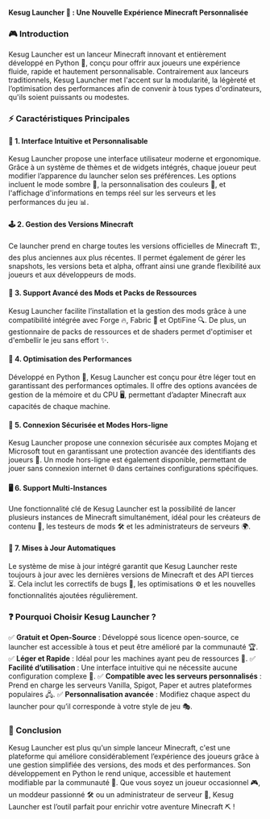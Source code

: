 **Kesug Launcher 🚀 : Une Nouvelle Expérience Minecraft Personnalisée**

### 🎮 Introduction
Kesug Launcher est un lanceur Minecraft innovant et entièrement développé en Python 🐍, conçu pour offrir aux joueurs une expérience fluide, rapide et hautement personnalisable. Contrairement aux lanceurs traditionnels, Kesug Launcher met l'accent sur la modularité, la légèreté et l’optimisation des performances afin de convenir à tous types d'ordinateurs, qu'ils soient puissants ou modestes.

### ⚡ Caractéristiques Principales

#### 🎨 1. **Interface Intuitive et Personnalisable**
Kesug Launcher propose une interface utilisateur moderne et ergonomique. Grâce à un système de thèmes et de widgets intégrés, chaque joueur peut modifier l’apparence du launcher selon ses préférences. Les options incluent le mode sombre 🌙, la personnalisation des couleurs 🎨, et l'affichage d'informations en temps réel sur les serveurs et les performances du jeu 📊.

#### 🕹️ 2. **Gestion des Versions Minecraft**
Ce launcher prend en charge toutes les versions officielles de Minecraft 🏗️, des plus anciennes aux plus récentes. Il permet également de gérer les snapshots, les versions beta et alpha, offrant ainsi une grande flexibilité aux joueurs et aux développeurs de mods.

#### 🔧 3. **Support Avancé des Mods et Packs de Ressources**
Kesug Launcher facilite l’installation et la gestion des mods grâce à une compatibilité intégrée avec Forge 🔥, Fabric 🧵 et OptiFine 🔍. De plus, un gestionnaire de packs de ressources et de shaders permet d'optimiser et d'embellir le jeu sans effort ✨.

#### 🚀 4. **Optimisation des Performances**
Développé en Python 🐍, Kesug Launcher est conçu pour être léger tout en garantissant des performances optimales. Il offre des options avancées de gestion de la mémoire et du CPU 🖥️, permettant d’adapter Minecraft aux capacités de chaque machine.

#### 🔐 5. **Connexion Sécurisée et Modes Hors-ligne**
Kesug Launcher propose une connexion sécurisée aux comptes Mojang et Microsoft tout en garantissant une protection avancée des identifiants des joueurs 🔑. Un mode hors-ligne est également disponible, permettant de jouer sans connexion internet 🌐 dans certaines configurations spécifiques.

#### 🖥️ 6. **Support Multi-Instances**
Une fonctionnalité clé de Kesug Launcher est la possibilité de lancer plusieurs instances de Minecraft simultanément, idéal pour les créateurs de contenu 🎥, les testeurs de mods 🛠️ et les administrateurs de serveurs 🌍.

#### 🔄 7. **Mises à Jour Automatiques**
Le système de mise à jour intégré garantit que Kesug Launcher reste toujours à jour avec les dernières versions de Minecraft et des API tierces ⏳. Cela inclut les correctifs de bugs 🐛, les optimisations ⚙️ et les nouvelles fonctionnalités ajoutées régulièrement.

### ❓ Pourquoi Choisir Kesug Launcher ?
✅ **Gratuit et Open-Source** : Développé sous licence open-source, ce launcher est accessible à tous et peut être amélioré par la communauté 🏆.
✅ **Léger et Rapide** : Idéal pour les machines ayant peu de ressources 💨.
✅ **Facilité d’utilisation** : Une interface intuitive qui ne nécessite aucune configuration complexe 🤖.
✅ **Compatible avec les serveurs personnalisés** : Prend en charge les serveurs Vanilla, Spigot, Paper et autres plateformes populaires 🖧.
✅ **Personnalisation avancée** : Modifiez chaque aspect du launcher pour qu’il corresponde à votre style de jeu 🎭.

### 🏁 Conclusion
Kesug Launcher est plus qu'un simple lanceur Minecraft, c'est une plateforme qui améliore considérablement l’expérience des joueurs grâce à une gestion simplifiée des versions, des mods et des performances. Son développement en Python le rend unique, accessible et hautement modifiable par la communauté 🤝. Que vous soyez un joueur occasionnel 🎮, un moddeur passionné 🛠️ ou un administrateur de serveur 🏰, Kesug Launcher est l’outil parfait pour enrichir votre aventure Minecraft ⛏️ !

